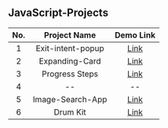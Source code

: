 ## JavaScript-Projects

| No. |   Project Name    |                    Demo Link                    |
| :-: | :---------------: | :---------------------------------------------: |
|  1  | Exit-intent-popup | [Link](https://exit-intent-popups.netlify.app)  |
|  2  |  Expanding-Card   |   [Link](https://expanding-panel.netlify.app)   |
|  3  |  Progress Steps   | [Link](https://progress-multisteps.netlify.app) |
|  4  |        --         |                       --                        |
|  5  | Image-Search-App  |  [Link](https://image-search-page.netlify.app/) |
|  6  | Drum Kit          |  [Link](https://drumkitplaying.netlify.app/)       |
